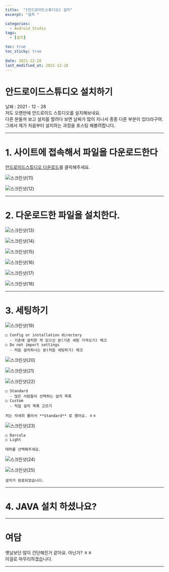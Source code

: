 ```yaml
---
title:  "[안드로이드스튜디오] 설치"
excerpt: "설치 "

categories:
  - Android_Studio
tags:
  - [설치]

toc: true
toc_sticky: true
 
date: 2021-12-28
last_modified_at: 2021-12-28
---
```


# 안드로이드스튜디오 설치하기

날짜 : 2021 - 12 - 28  
저도 오랜만에 안드로이드 스튜디오를 설치해보네요.  
다른 분들꺼 보고 설치를 할려다 보면 날짜가 많이 지나서 종종 다른 부분이 있더라구여.  
그래서 제가 처음부터 설치하는 과정을 포스팅 해볼려합니다.  

---

# 1. 사이트에 접속해서 파일을 다운로드한다

[안드로이드스튜디오 다운로드](https://developer.android.com/studio?hl=ko&gclsrc=aw.ds&gclid=Cj0KCQiA5aWOBhDMARIsAIXLlkfNsiPc40IpXHsHj5fsZBBCvMY7TaiefOv3gNbFiGZOhf7XdquHJJkaAr8MEALw_wcB)를 클릭해주세요.  
  
  ![스크린샷(11)](https://user-images.githubusercontent.com/55564114/147537601-c5e2ea95-1b69-485f-9fc3-7996bfb029ae.png)  

  ![스크린샷(12)](https://user-images.githubusercontent.com/55564114/147537808-21f1e701-687b-438a-8dc0-8b5f0fb47547.png)  

---

# 2. 다운로드한 파일을 설치한다.

![스크린샷(13)](https://user-images.githubusercontent.com/55564114/147538275-bfcd67c7-3802-4827-bbcb-e7bfd9098114.png)  
  
  ![스크린샷(14)](https://user-images.githubusercontent.com/55564114/147538389-bc0da3f8-ccb1-4b09-99a2-85c2fb3787e6.png)  
    
  ![스크린샷(15)](https://user-images.githubusercontent.com/55564114/147538449-63df7355-b94f-43a4-8289-a6eb54d32f8a.png)  
    
  ![스크린샷(16)](https://user-images.githubusercontent.com/55564114/147538559-d489c30e-ac6f-4eba-823c-7087fc267033.png)  
    
  ![스크린샷(17)](https://user-images.githubusercontent.com/55564114/147538737-49c60f95-265f-46d7-a7f3-815f09786286.png)  
    
  ![스크린샷(18)](https://user-images.githubusercontent.com/55564114/147538820-cc800109-1dfb-4276-b5bf-8ba005baf2cd.png)  

---

# 3. 세팅하기 

![스크린샷(19)](https://user-images.githubusercontent.com/55564114/147538920-c8d83af9-4eb8-4cf6-8ed6-a28a3501b621.png)  
  
    ○ Config or installation directory  
      - 기존에 설치한 적 있으신 분(기존 세팅 가져오기) 체크  
    ○ Do not import settings  
      - 처음 설치하시는 분(처음 세팅하기) 체크  
  
  ![스크린샷(20)](https://user-images.githubusercontent.com/55564114/147539332-92e918a8-90f7-4ede-b64e-d9596d6c9084.png)  
    
  ![스크린샷(21)](https://user-images.githubusercontent.com/55564114/147539436-ce2b83e6-21dc-4c3e-85d5-e32de07f39a6.png)  
    
  ![스크린샷(22)](https://user-images.githubusercontent.com/55564114/147539556-68ee396e-af0a-4526-87f8-7c5061e23826.png)  
    
    ○ Standard  
      - 많은 사람들이 선택하는 설치 목록 
    ○ Custom  
      - 직접 설치 목록 고르기  
      
    저는 자세히 몰라서 **Standard** 로 했어요. ㅎㅎ  

  ![스크린샷(23)](https://user-images.githubusercontent.com/55564114/147539858-1052d704-0c06-439e-9025-396a9d344cc6.png)  

    ○ Darcula  
    ○ Light  
      
    테마를 선택해주세요.  

  ![스크린샷(24)](https://user-images.githubusercontent.com/55564114/147539933-926d5d08-dbc6-42bd-8f89-83e529124715.png)  
    
    
  ![스크린샷(25)](https://user-images.githubusercontent.com/55564114/147540350-b86710f1-57b1-4c8b-9c27-7b132dff8d5a.png)  

    설치가 완료되었습니다.  

---

# 4. JAVA 설치 하셨나요? 



---

# 여담

옛날보단 많이 간단해진거 같아요. 아닌가? ㅎㅎ  
이걸로 마무리하겠습니다.  

---


  






  

